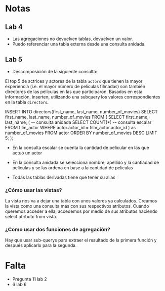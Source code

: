 # Notas

## Lab 4
- Las agregaciones no devuelven tablas, devuelven un valor.
- Puedo referenciar una tabla externa desde una consulta anidada.

## Lab 5
- Descomposición de la siguiente consulta:
  
El top 5 de actrices y actores de la tabla `actors` que tienen la mayor experiencia (i.e. el mayor número de películas filmadas) son también directores de las películas en las que participaron. Basados en esta información, inserten, utilizando una subquery los valores correspondientes en la tabla `directors`.  
  
INSERT INTO directors(first_name, last_name, number_of_movies)
SELECT first_name, last_name, number_of_movies
FROM (
    SELECT first_name, last_name, (     -- consulta anidada 
        SELECT COUNT(*)                 -- consulta escalar
        FROM film_actor
        WHERE actor.actor_id = film_actor.actor_id
    ) as number_of_movies
    FROM actor
    ORDER BY number_of_movies DESC 
    LIMIT 5;
);  

- En la consulta escalar se cuenta la cantidad de pelicular en las que actuó un actor
- En la consulta anidada se selecciona nombre, apellido y la cantiadad de peliculas y se las ordena en base a la cantidad de peliculas

- Todas las tablas derivadas tiene que tener su alias

### ¿Cómo usar las vistas?
La vista nos va a dejar una tabla con unos valores ya calculados.
Creamos la vista como una consulta más con sus respectivos atributos.
Cuando queremos acceder a ella, accedemos por medio de sus atributos
haciendo select atributo from vista.

### ¿Como usar dos funciones de agregación?
Hay que usar sub-querys para extraer el resultado de la primera función y después aplicarlo para la segunda.

# Falta

- Pregunta 11 lab 2
- 6 lab 6